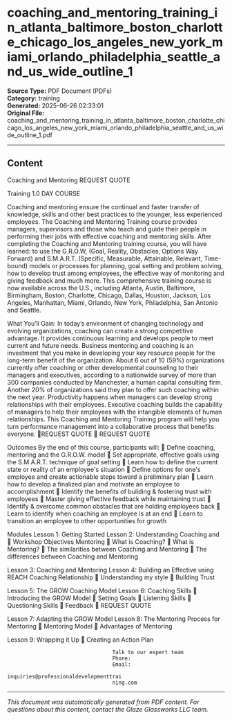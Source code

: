 ﻿# coaching_and_mentoring_training_in_atlanta_baltimore_boston_charlotte_chicago_los_angeles_new_york_miami_orlando_philadelphia_seattle_and_us_wide_outline_1

**Source Type:** PDF Document (PDFs)  
**Category:** training  
**Generated:** 2025-06-26 02:33:01  
**Original File:** coaching_and_mentoring_training_in_atlanta_baltimore_boston_charlotte_chicago_los_angeles_new_york_miami_orlando_philadelphia_seattle_and_us_wide_outline_1.pdf

---

## Content

Coaching and
Mentoring                                                            REQUEST QUOTE



Training                                                             1.0 DAY COURSE




Coaching and mentoring ensure the continual and faster transfer of
knowledge, skills and other best practices to the younger, less experienced
employees. The Coaching and Mentoring Training course provides managers,
supervisors and those who teach and guide their people in performing their
jobs with effective coaching and mentoring skills.
After completing the Coaching and Mentoring training course, you will have
learned: to use the G.R.O.W, (Goal, Reality, Obstacles, Options Way Forward)
and S.M.A.R.T. (Specific, Measurable, Attainable, Relevant, Time-bound)
models or processes for planning, goal setting and problem solving, how to
develop trust among employees, the effective way of monitoring and giving
feedback and much more.
This comprehensive training course is now available across the U.S., including
Atlanta, Austin, Baltimore, Birmingham, Boston, Charlotte, Chicago, Dallas,
Houston, Jackson, Los Angeles, Manhattan, Miami, Orlando, New York,
Philadelphia, San Antonio and Seattle.




What You’ll Gain:
In today’s environment of changing technology and evolving organizations, coaching can
create a strong competitive advantage. It provides continuous learning and develops people
to meet current and future needs. Business mentoring and coaching is an investment that
you make in developing your key resource people for the long-term benefit of the
organization.
About 6 out of 10 (59%) organizations currently offer coaching or other developmental
counseling to their managers and executives, according to a nationwide survey of more than
300 companies conducted by Manchester, a human capital consulting firm. Another 20% of
organizations said they plan to offer such coaching within the next year.
Productivity happens when managers can develop strong relationships with their employees.
Executive coaching builds the capability of managers to help their employees with the
intangible elements of human relationships. This Coaching and Mentoring Training program
will help you turn performance management into a collaborative process that benefits
everyone.
REQUEST QUOTE
                                                                             REQUEST QUOTE




Outcomes
By the end of this course, participants will:
    Define coaching, mentoring and the G.R.O.W. model
    Set appropriate, effective goals using the S.M.A.R.T. technique of goal setting
    Learn how to define the current state or reality of an employee's situation
    Define options for one's employee and create actionable steps toward a
      preliminary plan
    Learn how to develop a finalized plan and motivate an employee to
      accomplishment
    Identify the benefits of building & fostering trust with employees
    Master giving effective feedback while maintaining trust
    Identify & overcome common obstacles that are holding employees back
    Learn to identify when coaching an employee is at an end
    Learn to transition an employee to other opportunities for growth




Modules
 Lesson 1: Getting Started                 Lesson 2: Understanding Coaching and
    Workshop Objectives                   Mentoring
                                               What is Coaching?
                                               What is Mentoring?
                                               The similarities between Coaching
                                                 and Mentoring
                                               The differences between Coaching
                                                 and Mentoring


 Lesson 3: Coaching and Mentoring          Lesson 4: Building an Effective
 using REACH                               Coaching Relationship
     Understanding my style                   Building Trust


 Lesson 5: The GROW Coaching Model         Lesson 6: Coaching Skills
    Introducing the GROW Model                Setting Goals
                                               Listening Skills
                                               Questioning Skills
                                               Feedback
                                                                     REQUEST QUOTE




 Lesson 7: Adapting the GROW Model   Lesson 8: The Mentoring Process
for Mentoring                            Mentoring Model
     Advantages of Mentoring


Lesson 9: Wrapping it Up
   Creating an Action Plan




                                      Talk to our expert team
                                      Phone:
                                      Email:
                                      inquiries@professionaldevelopmenttrai
                                      ning.com

---

*This document was automatically generated from PDF content. For questions about this content, contact the Glaze Glassworks LLC team.*
